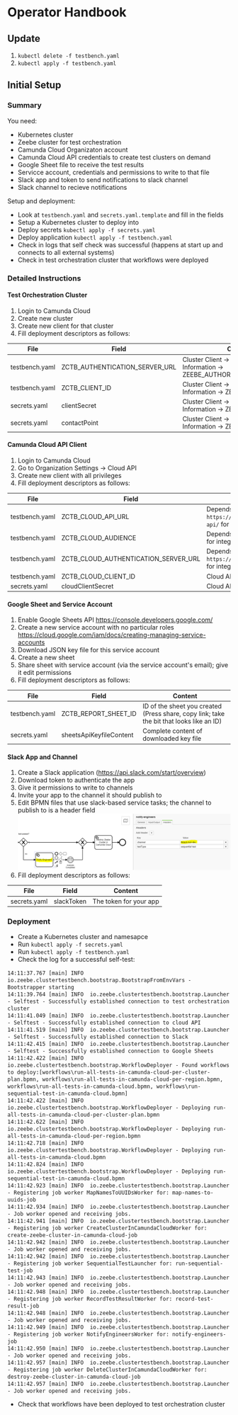 # Operator Handbook

## Update
1. `kubectl delete -f testbench.yaml`
1. `kubectl apply -f testbench.yaml`

## Initial Setup

### Summary

You need:
* Kubernetes cluster
* Zeebe cluster for test orchestration
* Camunda Cloud Organizaton account
* Camunda Cloud API credentials to create test clusters on demand
* Google Sheet file to receive the test results
* Servicce account, credentials and permissions to write to that file
* Slack app and token to send notifications to slack channel
* Slack channel to recieve notifications  

Setup and deployment:
* Look at `testbench.yaml` and `secrets.yaml.template` and fill in the fields
* Setup a Kubernetes cluster to deploy into
* Deploy secrets `kubectl apply -f secrets.yaml`
* Deploy application `kubectl apply -f testbench.yaml`
* Check in logs that self check was successful (happens at start up and connects to all external systems)
* Check in test orchestration cluster that workflows were deployed 

### Detailed Instructions

#### Test Orchestration Cluster

1. Login to Camunda Cloud
1. Create new cluster
1. Create new client for that cluster
1. Fill deployment descriptors as follows:

| File | Field | Content |
| ---- | ----- | ------- | 
| testbench.yaml | ZCTB_AUTHENTICATION_SERVER_URL | Cluster Client -> Connection Information -> ZEEBE_AUTHORIZATION_SERVER_URL |
| testbench.yaml | ZCTB_CLIENT_ID | Cluster Client -> Connection Information -> ZEEBE_CLIENT_ID |
| secrets.yaml | clientSecret | Cluster Client -> Connection Information -> ZEEBE_CLIENT_SECRET |
| secrets.yaml | contactPoint | Cluster Client -> Connection Information -> ZEEBE_ADDRESS |

#### Camunda Cloud API Client

1. Login to Camunda Cloud
1. Go to Organization Settings -> Cloud API
1. Create new client with all privileges
1. Fill deployment descriptors as follows:

| File | Field | Content |
| ---- | ----- | ------- | 
| testbench.yaml | ZCTB_CLOUD_API_URL | Depends on the stage (e.g. `https://console.cloud.ultrawombat.com/customer-api/` for integration stage) |
| testbench.yaml | ZCTB_CLOUD_AUDIENCE | Depends on stage (e.g. `api.cloud.ultrawombat.com` for integration stage)  |
| testbench.yaml | ZCTB_CLOUD_AUTHENTICATION_SERVER_URL | Depends on stage (e.g. `https://login.cloud.ultrawombat.com/oauth/token` for integration stage) |
| testbench.yaml | ZCTB_CLOUD_CLIENT_ID | Cloud API -> Client -> Client Id |
| secrets.yaml | cloudClientSecret | Cloud API -> Client -> Client Secret |

#### Google Sheet and Service Account

1. Enable Google Sheets API https://console.developers.google.com/
1. Create a new service account with no particular roles https://cloud.google.com/iam/docs/creating-managing-service-accounts 
1. Download JSON key file for this service account
1. Create a new sheet
1. Share sheet with service account (via the service account's email); give it edit permissions
1. Fill deployment descriptors as follows:

| File | Field | Content |
| ---- | ----- | ------- | 
| testbench.yaml | ZCTB_REPORT_SHEET_ID | ID of the sheet you created (Press share, copy link; take the bit that looks like an ID) |
| secrets.yaml | sheetsApiKeyfileContent | Complete content of downloaded key file |

#### Slack App and Channel

1. Create a Slack application (https://api.slack.com/start/overview)
1. Download token to authenticate the app
1. Give it permissions to write to channels
1. Invite your app to the channel it should publish to
1. Edit BPMN files that use slack-based service tasks; the channel to publish to is a header field
![Slack Channel Configuration](assets/operator-guide-slack-channel.png "Set channel in header for service task")
1. Fill deployment descriptors as follows:

| File | Field | Content |
| ---- | ----- | ------- | 
| secrets.yaml | slackToken | The token for your app |

### Deployment

* Create a Kubernetes cluster and namesapce
* Run `kubectl apply -f secrets.yaml`
* Run `kubectl apply -f testbench.yaml`
* Check the log for a successful self-test:
```
14:11:37.767 [main] INFO  io.zeebe.clustertestbench.bootstrap.BootstrapFromEnvVars - Bootstrapper starting
14:11:39.764 [main] INFO  io.zeebe.clustertestbench.bootstrap.Launcher - Selftest - Successfully established connection to test orchestration cluster
14:11:41.049 [main] INFO  io.zeebe.clustertestbench.bootstrap.Launcher - Selftest - Successfully established connection to cloud API
14:11:41.519 [main] INFO  io.zeebe.clustertestbench.bootstrap.Launcher - Selftest - Successfully established connection to Slack
14:11:42.415 [main] INFO  io.zeebe.clustertestbench.bootstrap.Launcher - Selftest - Successfully established connection to Google Sheets
14:11:42.422 [main] INFO  io.zeebe.clustertestbench.bootstrap.WorkflowDeployer - Found workflows to deploy:[workflows\run-all-tests-in-camunda-cloud-per-cluster-plan.bpmn, workflows\run-all-tests-in-camunda-cloud-per-region.bpmn, workflows\run-all-tests-in-camunda-cloud.bpmn, workflows\run-sequential-test-in-camunda-cloud.bpmn]
14:11:42.422 [main] INFO  io.zeebe.clustertestbench.bootstrap.WorkflowDeployer - Deploying run-all-tests-in-camunda-cloud-per-cluster-plan.bpmn
14:11:42.622 [main] INFO  io.zeebe.clustertestbench.bootstrap.WorkflowDeployer - Deploying run-all-tests-in-camunda-cloud-per-region.bpmn
14:11:42.718 [main] INFO  io.zeebe.clustertestbench.bootstrap.WorkflowDeployer - Deploying run-all-tests-in-camunda-cloud.bpmn
14:11:42.824 [main] INFO  io.zeebe.clustertestbench.bootstrap.WorkflowDeployer - Deploying run-sequential-test-in-camunda-cloud.bpmn
14:11:42.923 [main] INFO  io.zeebe.clustertestbench.bootstrap.Launcher - Registering job worker MapNamesToUUIDsWorker for: map-names-to-uuids-job
14:11:42.934 [main] INFO  io.zeebe.clustertestbench.bootstrap.Launcher - Job worker opened and receiving jobs.
14:11:42.941 [main] INFO  io.zeebe.clustertestbench.bootstrap.Launcher - Registering job worker CreateClusterInCamundaCloudWorker for: create-zeebe-cluster-in-camunda-cloud-job
14:11:42.942 [main] INFO  io.zeebe.clustertestbench.bootstrap.Launcher - Job worker opened and receiving jobs.
14:11:42.942 [main] INFO  io.zeebe.clustertestbench.bootstrap.Launcher - Registering job worker SequentialTestLauncher for: run-sequential-test-job
14:11:42.943 [main] INFO  io.zeebe.clustertestbench.bootstrap.Launcher - Job worker opened and receiving jobs.
14:11:42.948 [main] INFO  io.zeebe.clustertestbench.bootstrap.Launcher - Registering job worker RecordTestResultWorker for: record-test-result-job
14:11:42.948 [main] INFO  io.zeebe.clustertestbench.bootstrap.Launcher - Job worker opened and receiving jobs.
14:11:42.949 [main] INFO  io.zeebe.clustertestbench.bootstrap.Launcher - Registering job worker NotifyEngineersWorker for: notify-engineers-job
14:11:42.950 [main] INFO  io.zeebe.clustertestbench.bootstrap.Launcher - Job worker opened and receiving jobs.
14:11:42.957 [main] INFO  io.zeebe.clustertestbench.bootstrap.Launcher - Registering job worker DeleteClusterInCamundaCloudWorker for: destroy-zeebe-cluster-in-camunda-cloud-job
14:11:42.957 [main] INFO  io.zeebe.clustertestbench.bootstrap.Launcher - Job worker opened and receiving jobs.
```
* Check that workflows have been deployed to test orchestration cluster
